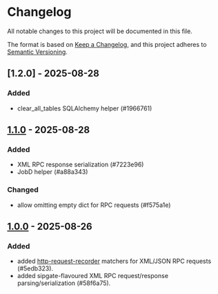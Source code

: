 # Changelog

All notable changes to this project will be documented in this file.

The format is based on [Keep a Changelog](https://keepachangelog.com/en/1.1.0/),
and this project adheres to [Semantic Versioning](https://semver.org/spec/v2.0.0.html).

## [1.2.0] - 2025-08-28

### Added

- clear_all_tables SQLAlchemy helper (#1966761)

## [1.1.0] - 2025-08-28

### Added

- XML RPC response serialization (#7223e96)
- JobD helper (#a88a343)

### Changed

- allow omitting empty dict for RPC requests (#f575a1e)

## [1.0.0] - 2025-08-26

### Added

- added [http-request-recorder](https://github.com/sipgate/http-request-recorder) matchers for XML/JSON RPC requests (#5edb323).
- added sipgate-flavoured XML RPC request/response parsing/serialization (#58f6a75).

[1.1.0]: https://github.com/sipgate/http-request-recorder/compare/v1.0.0...v1.1.0
[1.0.0]: https://github.com/sipgate/http-request-recorder/releases/tag/v1.0.0

